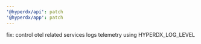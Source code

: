 ```yaml
---
'@hyperdx/api': patch
'@hyperdx/app': patch
---
```


fix: control otel related services logs telemetry using HYPERDX_LOG_LEVEL

